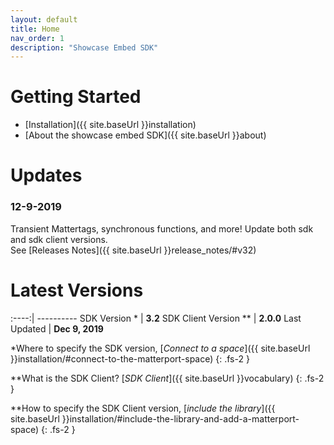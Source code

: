 ```yaml
---
layout: default
title: Home
nav_order: 1
description: "Showcase Embed SDK"
---
```


# Getting Started
- [Installation]({{ site.baseUrl }}installation)
- [About the showcase embed SDK]({{ site.baseUrl }}about)

# Updates
### 12-9-2019
Transient Mattertags, synchronous functions, and more! Update both sdk and sdk client versions.  
See [Releases Notes]({{ site.baseUrl }}release_notes/#v32)

# Latest Versions

:----:| ----------
SDK Version * | **3.2**
SDK Client Version ** | **2.0.0**
Last Updated | **Dec 9, 2019**

*Where to specify the SDK version, [_Connect to a space_]({{ site.baseUrl }}installation/#connect-to-the-matterport-space)
{: .fs-2 }

**What is the SDK Client? [_SDK Client_]({{ site.baseUrl }}vocabulary)
{: .fs-2 }

**How to specify the SDK Client version, [_include the library_]({{ site.baseUrl }}installation/#include-the-library-and-add-a-matterport-space)
{: .fs-2 }
